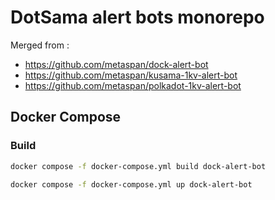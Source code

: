 
# DotSama alert bots monorepo

Merged from :
- https://github.com/metaspan/dock-alert-bot
- https://github.com/metaspan/kusama-1kv-alert-bot
- https://github.com/metaspan/polkadot-1kv-alert-bot

## Docker Compose

### Build

```bash
docker compose -f docker-compose.yml build dock-alert-bot

```

```bash
docker compose -f docker-compose.yml up dock-alert-bot

```